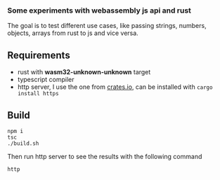### Some experiments with webassembly js api and rust
The goal is to test different use cases, like passing strings,
numbers, objects, arrays from rust to js and vice versa.

## Requirements
- rust with **wasm32-unknown-unknown** target
- typescript compiler
- http server, I use the one from [crates.io](https://crates.io/crates/https), can be installed with `cargo install https`

## Build
```
npm i
tsc
./build.sh
```

Then run http server to see the results with the following command
```
http
```
